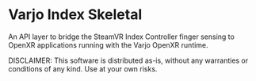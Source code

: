 # Varjo Index Skeletal

An API layer to bridge the SteamVR Index Controller finger sensing to OpenXR applications running with the Varjo OpenXR runtime.

DISCLAIMER: This software is distributed as-is, without any warranties or conditions of any kind. Use at your own risks.
